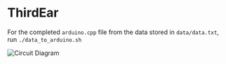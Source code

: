 # ThirdEar
For the completed `arduino.cpp` file from the data stored in `data/data.txt`, run `./data_to_arduino.sh`

![Circuit Diagram](https://raw.githubusercontent.com/arhaverly/ThirdEar/master/Documentation/Circuit.png)